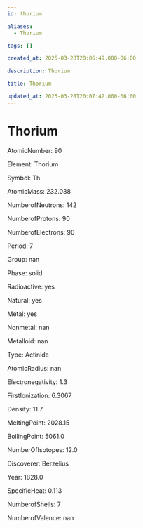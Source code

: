 ```yaml
---
id: thorium

aliases:
  - Thorium

tags: []

created_at: 2025-03-28T20:06:49.000-06:00

description: Thorium

title: Thorium

updated_at: 2025-03-28T20:07:42.000-06:00
---
```


# Thorium

AtomicNumber: 90

Element: Thorium

Symbol: Th

AtomicMass: 232.038

NumberofNeutrons: 142

NumberofProtons: 90

NumberofElectrons: 90

Period: 7

Group: nan

Phase: solid

Radioactive: yes

Natural: yes

Metal: yes

Nonmetal: nan

Metalloid: nan

Type: Actinide

AtomicRadius: nan

Electronegativity: 1.3

FirstIonization: 6.3067

Density: 11.7

MeltingPoint: 2028.15

BoilingPoint: 5061.0

NumberOfIsotopes: 12.0

Discoverer: Berzelius

Year: 1828.0

SpecificHeat: 0.113

NumberofShells: 7

NumberofValence: nan
